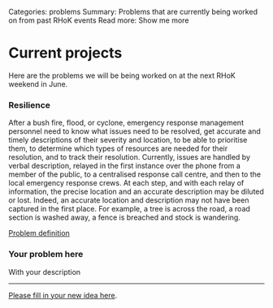 Categories: problems
Summary: Problems that are currently being worked on from past RHoK events
Read more: Show me more

# Current projects

Here are the problems we will be being worked on at the next RHoK weekend in June.

### Resilience

After a bush fire, flood, or cyclone, emergency response management personnel need to know what issues need to be resolved, get accurate and timely descriptions of their severity and location, to be able to prioritise them, to determine which types of resources are needed for their resolution, and to track their resolution. Currently, issues are handled by verbal description, relayed in the first instance over the phone from a member of the public, to a centralised response call centre, and then to the local emergency response crews. At each step, and with each relay of information, the precise location and an accurate description may be diluted or lost. Indeed, an accurate location and description may not have been captured in the first place. For example, a tree is across the road, a road section is washed away, a fence is breached and stock is wandering.

[Problem definition](http://www.rhok.org/problems/post-disaster-issue-resolution-resilience)  

### Your problem here

With your description

----------

<div id="wufoo-m7x3z9">
<a href="http://rhoksydney.wufoo.com/forms/m7x3z9">Please fill in your new idea here</a>.
</div>
<script type="text/javascript">var m7x3z9;(function(d, t) {
var s = d.createElement(t), options = {
'userName':'rhoksydney', 
'formHash':'m7x3z9', 
'autoResize':true,
'height':'659',
'async':true,
'header':'show'};
s.src = ('https:' == d.location.protocol ? 'https://' : 'http://') + 'wufoo.com/scripts/embed/form.js';
s.onload = s.onreadystatechange = function() {
var rs = this.readyState; if (rs) if (rs != 'complete') if (rs != 'loaded') return;
try { m7x3z9 = new WufooForm();m7x3z9.initialize(options);m7x3z9.display(); } catch (e) {}};
var scr = d.getElementsByTagName(t)[0], par = scr.parentNode; par.insertBefore(s, scr);
})(document, 'script');</script>




